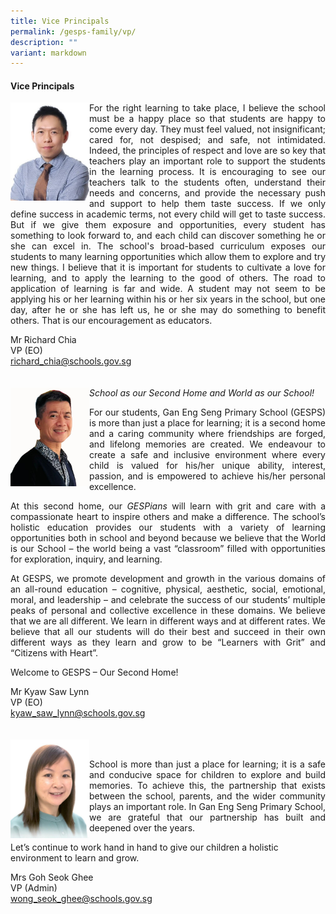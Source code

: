 ```yaml
---
title: Vice Principals
permalink: /gesps-family/vp/
description: ""
variant: markdown
---
```

<h4>Vice Principals</h4>
<img align="left" style="width: 25%;" height="auto" width="100%" alt="" src="/images/Mr_Richard_Chia__amended_.jpg">
<p align="justify">For the right learning to take place, I believe the school must be a happy place so that students are happy to come every day. They must feel valued, not insignificant; cared for, not despised; and safe, not intimidated. Indeed, the principles of respect and love are so key that teachers play an important role to support the students in the learning process. It is encouraging to see our teachers talk to the students often, understand their needs and concerns, and provide the necessary push and support to help them taste success. If we only define success in academic terms, not every child will get to taste success. But if we give them exposure and opportunities, every student has something to look forward to, and each child can discover something he or she can excel in. The school's broad-based curriculum exposes our students to many learning opportunities which allow them to explore and try new things. I believe that it is important for students to cultivate a love for learning, and to apply the learning to the good of others. The road to application of learning is far and wide. A student may not seem to be applying his or her learning within his or her six years in the school, but one day, after he or she has left us, he or she may do something to benefit others. That is our encouragement as educators.</p>
Mr Richard Chia<br>VP (EO)<br>
<a href="mailto:richard_chia@schools.gov.sg" rel="noopener noreferrer nofollow" target="_blank">richard_chia@schools.gov.sg</a>
<br>
<br>
<br>
<img align="left" style="width: 25%;" height="auto" width="100%" alt="" src="/images/Mr_Kyaw_Saw_Lynn__amended_.jpg">
<i>School as our Second Home and World as our School!</i><br>
<p align="justify">For our students, Gan Eng Seng Primary School (GESPS) is more than just a place for learning; it is a second home and a caring community where friendships are forged, and lifelong memories are created. We endeavour to create a safe and inclusive environment where every child is valued for his/her unique ability, interest, passion, and is empowered to achieve his/her personal excellence.</p>

<p align="justify">At this second home, our <i>GESPians</i> will learn with grit and care with a compassionate heart to inspire others and make a difference. The school’s holistic education provides our students with a variety of learning opportunities both in school and beyond because we believe that the World is our School – the world being a vast “classroom” filled with opportunities for exploration, inquiry, and learning.</p>

<p align="justify">At GESPS, we promote development and growth in the various domains of an all-round education – cognitive, physical, aesthetic, social, emotional, moral, and leadership – and celebrate the success of our students’ multiple peaks of personal and collective excellence in these domains. We believe that we are all different. We learn in different ways and at different rates. We believe that all our students will do their best and succeed in their own different ways as they learn and grow to be “Learners with Grit” and “Citizens with Heart”.</p>
Welcome to GESPS – Our Second Home!

Mr Kyaw Saw Lynn<br>
VP (EO)<br>
kyaw_saw_lynn@schools.gov.sg
<br>
<br>
<br>
<img align="left" style="width: 25%;" height="auto" width="100%" alt="" src="/images/Mrs_Goh_Seok_Ghee_VPA.jpeg">
<p align="justify"><br>School is more than just a place for learning; it is a safe and conducive space for children to explore and build memories. To achieve this, the partnership that exists between the school, parents, and the wider community plays an important role. In Gan Eng Seng Primary School, we are grateful that our partnership has built and deepened over the years.</p>Let’s continue to work hand in hand to give our children a holistic environment to learn and grow.

Mrs Goh Seok Ghee<br>VP (Admin)<br><a href="mailto:wong_seok_ghee@schools.gov.sg" rel="noopener noreferrer nofollow" target="_blank">wong_seok_ghee@schools.gov.sg</a>